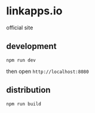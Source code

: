 # linkapps.io

official site

## development

```
npm run dev
```

then open `http://localhost:8080`

## distribution

```
npm run build
```

